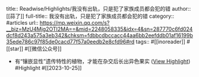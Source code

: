 title:: Readwise/Highlights/我没有出轨，只是犯了家族成员都会犯的错
author:: [[蒜了]]
full-title:: 我没有出轨，只是犯了家族成员都会犯的错
category:: #articles
url:: https://mp.weixin.qq.com/s?__biz=MzU4Mjg2OTI2MA==&mid=2248058335&idx=4&sn=287770c6fd024dcf8d243a575a3eb342&chksm=fdbbcdbccacc44aa6bb2eefddb01af16199b35ede786c97f85de0cacd77f57a0eedb2e8cfd96#rd
tags:: #[[inoreader]] #[[star]] #[[微信公众号]]
- 有“镶嵌显性”遗传特性的植物，才能在杂交后长出异色果实 ([View Highlight](https://read.readwise.io/read/01hdjad421esgasv8h984h8hbb)) #Highlight #[[2023-10-25]]